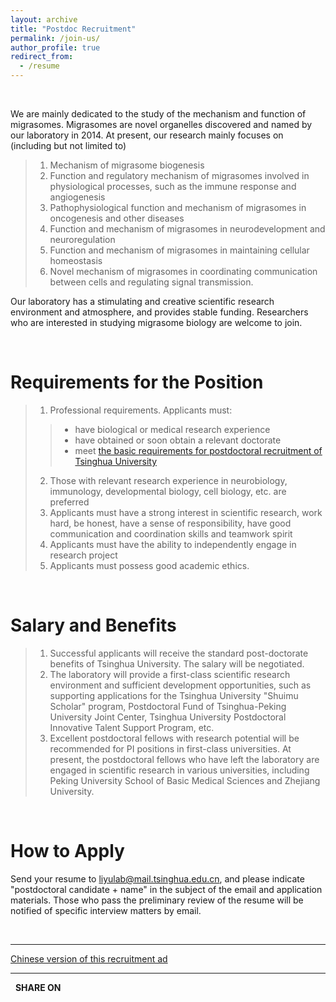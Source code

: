 ```yaml
---
layout: archive
title: "Postdoc Recruitment"
permalink: /join-us/
author_profile: true
redirect_from:
  - /resume
---
```


<script type="text/javascript" src="https://platform-api.sharethis.com/js/sharethis.js#property=5f648f2c35d8020014989d48&product=inline-share-buttons" async="async"></script>

<br>

We are mainly dedicated to the study of the mechanism and function of migrasomes. Migrasomes are novel organelles discovered and named by our laboratory in 2014. At present, our research mainly focuses on (including but not limited to)

>1. Mechanism of migrasome biogenesis
>2. Function and regulatory mechanism of migrasomes involved in physiological processes, such as the immune response and angiogenesis 
>3. Pathophysiological function and mechanism of migrasomes in oncogenesis and other diseases
>4. Function and mechanism of migrasomes in neurodevelopment and neuroregulation
>5. Function and mechanism of migrasomes in maintaining cellular homeostasis
>6. Novel mechanism of migrasomes in coordinating communication between cells and regulating signal transmission.

Our laboratory has a stimulating and creative scientific research environment and atmosphere, and provides stable funding. Researchers who are interested in studying migrasome biology are welcome to join.

<br>

# Requirements for the Position

>1. Professional requirements. Applicants must:
>>- have biological or medical research experience
>>- have obtained or soon obtain a relevant doctorate
>>- meet [the basic requirements for postdoctoral recruitment of Tsinghua University](http://postdoctor.tsinghua.edu.cn/column/sqjz)
>2. Those with relevant research experience in neurobiology, immunology, developmental biology, cell biology, etc. are preferred
>3. Applicants must have a strong interest in scientific research, work hard, be honest, have a sense of responsibility, have good communication and coordination skills and teamwork spirit
>4. Applicants must have the ability to independently engage in research project
>5. Applicants must possess good academic ethics.


<br>

# Salary and Benefits

>1. Successful applicants will receive the standard post-doctorate benefits of Tsinghua University. The salary will be negotiated.
>2. The laboratory will provide a first-class scientific research environment and sufficient development opportunities, such as supporting applications for the Tsinghua University "Shuimu Scholar" program, Postdoctoral Fund of Tsinghua-Peking University Joint Center, Tsinghua University Postdoctoral Innovative Talent Support Program, etc.
>3. Excellent postdoctoral fellows with research potential will be recommended for PI positions in first-class universities. At present, the postdoctoral fellows who have left the laboratory are engaged in scientific research in various universities, including Peking University School of Basic Medical Sciences and Zhejiang University.

<br>

# How to Apply

Send  your resume to liyulab@mail.tsinghua.edu.cn, and please indicate "postdoctoral candidate + name" in the subject of the email and application materials. Those who pass the preliminary review of the resume will be notified of specific interview matters by email.

<br>

---

[Chinese version of this recruitment ad](https://github.com/LiYuLab/figures-for-liyu-lab-page/raw/master/%E5%8D%9A%E5%90%8E%E6%8B%9B%E8%81%98.docx)

---

&nbsp; **SHARE ON**

<div class="sharethis-inline-share-buttons"></div>

<br>